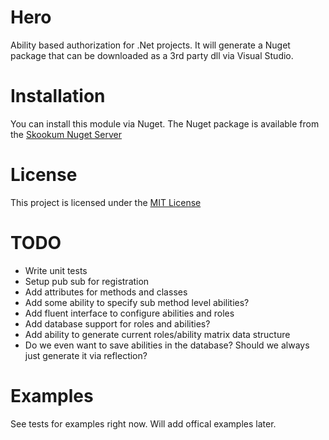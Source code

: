 # Hero

Ability based authorization for .Net projects. It will generate a Nuget package that can be downloaded as a 3rd party dll via Visual Studio.

# Installation

You can install this module via Nuget. The Nuget package is available from the [Skookum Nuget Server](http://skookum.cloudapp.net/guestAuth/app/nuget/v1/FeedService.svc/)

# License

This project is licensed under the [MIT License](http://opensource.org/licenses/MIT)

# TODO

+ Write unit tests
+ Setup pub sub for registration
+ Add attributes for methods and classes
+ Add some ability to specify sub method level abilities?
+ Add fluent interface to configure abilities and roles
+ Add database support for roles and abilities?
+ Add ability to generate current roles/ability matrix data structure
+ Do we even want to save abilities in the database? Should we always just generate it via reflection?

# Examples

See tests for examples right now. Will add offical examples later.